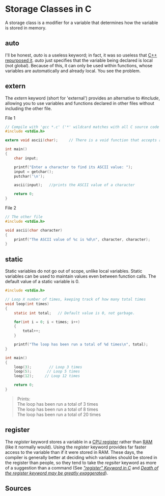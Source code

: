 # Storage Classes in C
A storage class is a modifier for a variable that determines how the variable is stored in memory.

## auto
I'll be honest, _auto_ is a useless keyword; in fact, it was so useless that [C++ repurposed it](https://docs.microsoft.com/en-us/cpp/cpp/auto-cpp?view=msvc-160#remarks).
_auto_ just specifies that the variable being declared is local (not global). Because of this, it can only be used within functions, whose variables are automatically and
already local. You see the problem.

## extern
The _extern_ keyword (short for 'external') provides an alternative to _#include_, allowing you to use variables and functions declared in other files without including the
other file.

File 1
```C
// Compile with 'gcc *.c' ('*' wildcard matches with all C source code files)
#include <stdio.h>

extern void ascii(char);     // There is a void function that accepts a char in another file

int main()
{
    char input;

    printf("Enter a character to find its ASCII value: ");
    input = getchar();
    putchar('\n');

    ascii(input);   //prints the ASCII value of a character

    return 0;
}
```

File 2
```C
// The other file
#include <stdio.h>

void ascii(char character)
{
    printf("The ASCII value of %c is %d\n", character, character);
}
```

## static
Static variables do not go out of scope, unlike local variables. Static variables can be used to maintain values even between function calls.
The default value of a static variable is 0.

```C
#include <stdio.h>

// Loop X number of times, keeping track of how many total times
void loop(int times)
{
    static int total;   // Default value is 0, not garbage.

    for(int i = 0; i < times; i++)
    {
        total++;
    }

    printf("The loop has been run a total of %d times\n", total);
}

int main()
{
    loop(3);        // Loop 3 times
    loop(5);       // Loop 5 times
    loop(12);     // Loop 12 times

    return 0;
}
```
> Prints: <br />
> The loop has been run a total of 3 times <br />
> The loop has been run a total of 8 times <br />
> The loop has been run a total of 20 times <br />

## register
The _register_ keyword stores a variable in a [CPU register](https://whatis.techtarget.com/definition/register) rather than [RAM](https://www.studytonight.com/computer-architecture/random-access-memory) (like it normally would). Using the _register_ keyword provides far faster access to the variable than if it were stored in RAM.
These days, the compiler is generally better at deciding which variables should be stored in the register than people, so they tend to take the _regsiter_ keyword
as more of a suggestion than a command (See [_"register" Keyword in C_](https://stackoverflow.com/questions/578202/register-keyword-in-c) and [_Death of the register keyword may be greatly exaggerated_](https://blog.bytellect.com/software-development/c-cplusplus/death-of-the-register-keyword-may-be-exaggerated/)).

## Sources
